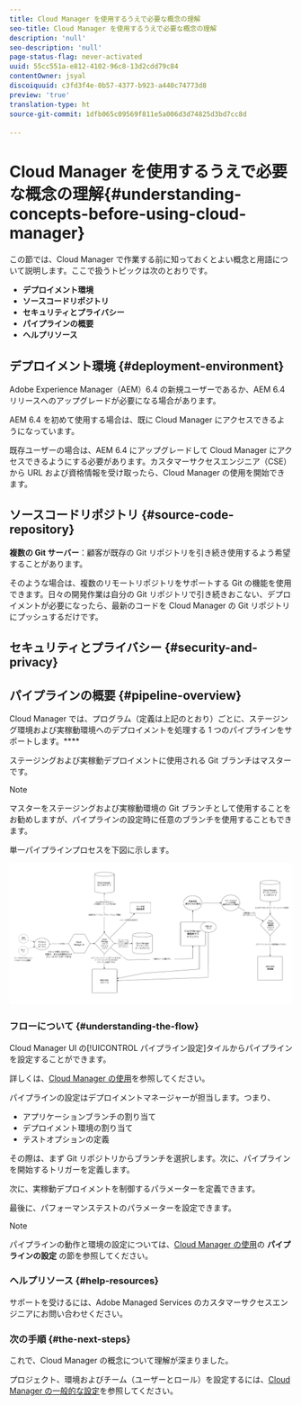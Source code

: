 ```yaml
---
title: Cloud Manager を使用するうえで必要な概念の理解
seo-title: Cloud Manager を使用するうえで必要な概念の理解
description: 'null'
seo-description: 'null'
page-status-flag: never-activated
uuid: 55cc551a-e812-4102-96c8-13d2cdd79c84
contentOwner: jsyal
discoiquuid: c3fd3f4e-0b57-4377-b923-a440c74773d8
preview: 'true'
translation-type: ht
source-git-commit: 1dfb065c09569f811e5a006d3d74825d3bd7cc8d

---
```



# Cloud Manager を使用するうえで必要な概念の理解{#understanding-concepts-before-using-cloud-manager}

この節では、Cloud Manager で作業する前に知っておくとよい概念と用語について説明します。ここで扱うトピックは次のとおりです。

* **デプロイメント環境**
* **ソースコードリポジトリ**
* **セキュリティとプライバシー**
* **パイプラインの概要**
* **ヘルプリソース**

## デプロイメント環境 {#deployment-environment}

Adobe Experience Manager（AEM）6.4 の新規ユーザーであるか、AEM 6.4 リリースへのアップグレードが必要になる場合があります。

AEM 6.4 を初めて使用する場合は、既に Cloud Manager にアクセスできるようになっています。

既存ユーザーの場合は、AEM 6.4 にアップグレードして Cloud Manager にアクセスできるようにする必要があります。カスタマーサクセスエンジニア（CSE）から URL および資格情報を受け取ったら、Cloud Manager の使用を開始できます。

<!-- 

Comment Type: annotation
Last Modified By: ptager
Last Modified Date: 2018-05-02T17:19:24.147-0400

Section is redundant with the section in the Overview topic

 -->

## ソースコードリポジトリ {#source-code-repository}

**複数の Git サーバー**：顧客が既存の Git リポジトリを引き続き使用するよう希望することがあります。

そのような場合は、複数のリモートリポジトリをサポートする Git の機能を使用できます。日々の開発作業は自分の Git リポジトリで引き続きおこない、デプロイメントが必要になったら、最新のコードを Cloud Manager の Git リポジトリにプッシュするだけです。

<!-- 

Comment Type: annotation
Last Modified By: ptager
Last Modified Date: 2018-05-02T17:20:46.002-0400

Looks like we lost some content, compared to the previous version

 -->

## セキュリティとプライバシー {#security-and-privacy}

<!-- 

Comment Type: annotation
Last Modified By: jsyal
Last Modified Date: 2018-04-21T02:38:21.417-0400

Query for Brad B.

 -->

## パイプラインの概要 {#pipeline-overview}

Cloud Manager では、プログラム（定義は上記のとおり）ごとに、ステージング環境および実稼動環境へのデプロイメントを処理する 1 つのパイプラインをサポートします。****

ステージングおよび実稼動デプロイメントに使用される Git ブランチはマスターです。

>[!NOTE]
>
>マスターをステージングおよび実稼動環境の Git ブランチとして使用することをお勧めしますが、パイプラインの設定時に任意のブランチを使用することもできます。

単一パイプラインプロセスを下図に示します。

![](assets/screen_shot_2018-04-30at30318pm.png)

### フローについて {#understanding-the-flow}

Cloud Manager UI の[!UICONTROL パイプライン設定]タイルからパイプラインを設定することができます。

詳しくは、[Cloud Manager の使用](hhttps://helpx.adobe.com/experience-manager/cloud-manager/using/using-cloud-manager.html)を参照してください。

パイプラインの設定はデプロイメントマネージャーが担当します。つまり、

* アプリケーションブランチの割り当て
* デプロイメント環境の割り当て
* テストオプションの定義

その際は、まず Git リポジトリからブランチを選択します。次に、パイプラインを開始するトリガーを定義します。

次に、実稼動デプロイメントを制御するパラメーターを定義できます。

最後に、パフォーマンステストのパラメーターを設定できます。

>[!NOTE]
>
>パイプラインの動作と環境の設定については、[Cloud Manager の使用](using-cloud-manager.md)の **パイプラインの設定** の節を参照してください。

### ヘルプリソース {#help-resources}

サポートを受けるには、Adobe Managed Services のカスタマーサクセスエンジニアにお問い合わせください。

### 次の手順 {#the-next-steps}

これで、Cloud Manager の概念について理解が深まりました。

プロジェクト、環境およびチーム（ユーザーとロール）を設定するには、[Cloud Manager の一般的な設定](setting-configurations-for-cloud-manager.md)を参照してください。
